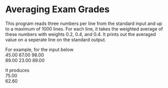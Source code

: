 # Averaging Exam Grades

This program reads three numbers per line from the standard input and up to a maximum of 1000 lines. For each line, it takes the weighted average of these numbers with weights 0.2, 0.4, and 0.4. It prints out the averaged value on a seperate line on the standard output.

For example, for the input below  
45.00 67.00 98.00  
89.00 23.00 89.00

It produces  
75.00  
62.60
